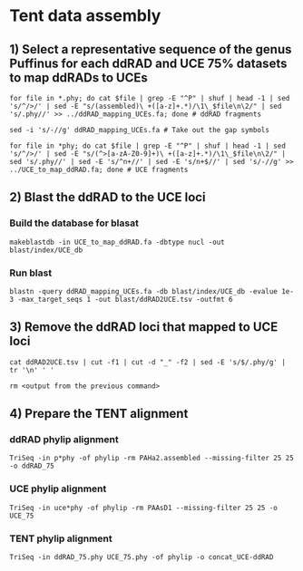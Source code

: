 # Tent data assembly

## 1) Select a representative sequence of the genus Puffinus for each ddRAD and UCE 75% datasets to map ddRADs to UCEs ##

```
for file in *.phy; do cat $file | grep -E "^P" | shuf | head -1 | sed 's/^/>/' | sed -E "s/(assembled)\ +([a-z]+.*)/\1\_$file\n\2/" | sed 's/.phy//' >> ../ddRAD_mapping_UCEs.fa; done # ddRAD fragments

sed -i 's/-//g' ddRAD_mapping_UCEs.fa # Take out the gap symbols

for file in *phy; do cat $file | grep -E "^P" | shuf | head -1 | sed 's/^/>/' | sed -E "s/(^>[a-zA-Z0-9]+)\ +([a-z]+.*)/\1\_$file\n\2/" | sed 's/.phy//' | sed -E 's/^n+//' | sed -E 's/n+$//' | sed 's/-//g' >> ../UCE_to_map_ddRAD.fa; done # UCE fragments
```

## 2) Blast the ddRAD to the UCE loci ##


### Build the database for blasat ###
```
makeblastdb -in UCE_to_map_ddRAD.fa -dbtype nucl -out blast/index/UCE_db
```
### Run blast ###
```
blastn -query ddRAD_mapping_UCEs.fa -db blast/index/UCE_db -evalue 1e-3 -max_target_seqs 1 -out blast/ddRAD2UCE.tsv -outfmt 6
```

## 3) Remove the ddRAD loci that mapped to UCE loci ##

```
cat ddRAD2UCE.tsv | cut -f1 | cut -d "_" -f2 | sed -E 's/$/.phy/g' | tr '\n' ' '

rm <output from the previous command>
```

## 4) Prepare the TENT alignment ##


### ddRAD phylip alignment ###
```
TriSeq -in p*phy -of phylip -rm PAHa2.assembled --missing-filter 25 25 -o ddRAD_75
```
### UCE phylip alignment ###
```
TriSeq -in uce*phy -of phylip -rm PAAsD1 --missing-filter 25 25 -o UCE_75
```
### TENT phylip alignment ###
```
TriSeq -in ddRAD_75.phy UCE_75.phy -of phylip -o concat_UCE-ddRAD
```
